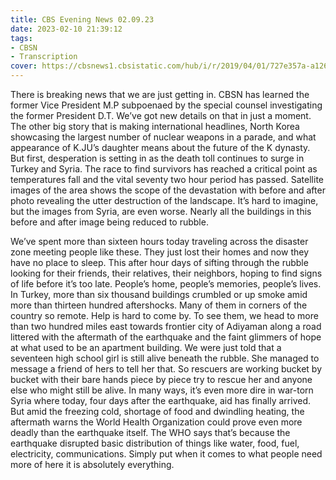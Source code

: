 ```yaml
---
title: CBS Evening News 02.09.23
date: 2023-02-10 21:39:12
tags:
- CBSN
- Transcription
cover: https://cbsnews1.cbsistatic.com/hub/i/r/2019/04/01/727e357a-a126-4138-a2c5-4d3222669d57/thumbnail/640x360/3ff2761028dc5c65cc4f07acd54bcd5c/cbsn2-logo-1920x1080.jpg
---
```

There is breaking news that we are just getting in. CBSN has learned the former Vice President M.P subpoenaed by the special counsel investigating the former President D.T. We’ve got new details on that in just a moment. The other big story that is making international headlines, North Korea showcasing the largest number of nuclear weapons in a parade, and what appearance of K.JU’s daughter means about the future of the K dynasty. But first, desperation is setting in as the death toll continues to surge in Turkey and Syria. The race to find survivors has reached a critical point as temperatures fall and the vital seventy two hour period has passed. Satellite images of the area shows the scope of the devastation with before and after photo revealing the utter destruction of the landscape. It’s hard to imagine, but the images from Syria, are even worse. Nearly all the buildings in this before and after image being reduced to rubble.

We’ve spent more than sixteen hours today traveling across the disaster zone meeting people like these. They just lost their homes and now they have no place to sleep. This after hour days of sifting through the rubble looking for their friends, their relatives, their neighbors, hoping to find signs of life before it’s too late. People’s home, people’s memories, people’s lives. In Turkey, more than six thousand buildings crumbled or up smoke amid more than thirteen hundred aftershocks. Many of them in corners of the country so remote. Help is hard to come by. To see them, we head to more than two hundred miles east towards frontier city of Adiyaman along a road littered with the aftermath of the earthquake and the faint glimmers of hope at what used to be an apartment building. We were just told that a seventeen high school girl is still alive beneath the rubble. She managed to message a friend of hers to tell her that. So rescuers are working bucket by bucket with their bare hands piece by piece try to rescue her and anyone else who might still be alive. In many ways, it’s even more dire in war-torn Syria where today, four days after the earthquake, aid has finally arrived. But amid the freezing cold, shortage of food and dwindling heating, the aftermath warns the World Health Organization could prove even more deadly than the earthquake itself. The WHO says that’s because the earthquake disrupted basic distribution of things like water, food, fuel, electricity, communications. Simply put when it comes to what people need more of here it is absolutely everything.
